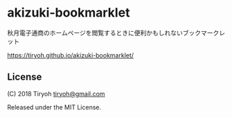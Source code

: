 # akizuki-bookmarklet

秋月電子通商のホームページを閲覧するときに便利かもしれないブックマークレット

https://tiryoh.github.io/akizuki-bookmarklet/

## License

(C) 2018 Tiryoh <tiryoh@gmail.com>

Released under the MIT License.
